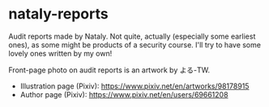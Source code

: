 # nataly-reports
Audit reports made by Nataly. Not quite, actually (especially some earliest ones), as some might be products of a security course. I'll try to have some lovely ones written by my own!

Front-page photo on audit reports is an artwork by よる-TW.
- Illustration page (Pixiv): https://www.pixiv.net/en/artworks/98178915
- Author page (Pixiv): https://www.pixiv.net/en/users/69661208
